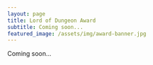 ```yaml
---
layout: page
title: Lord of Dungeon Award
subtitle: Coming soon...
featured_image: /assets/img/award-banner.jpg
---
```


Coming soon...
